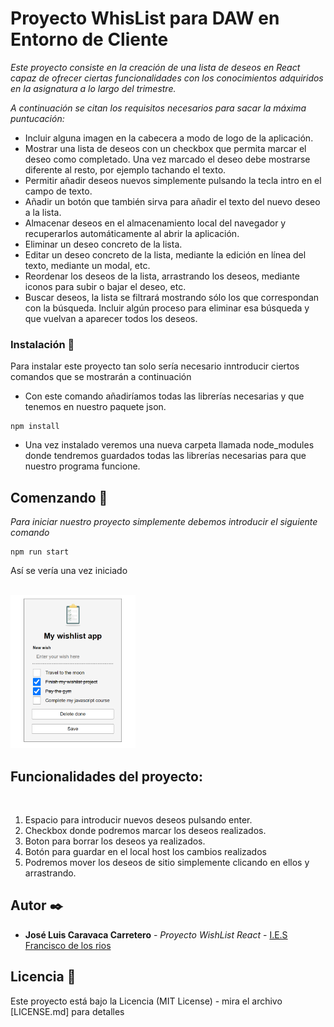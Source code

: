 # Proyecto WhisList para DAW en Entorno de Cliente

_Este proyecto consiste en la creación de una lista de deseos en React capaz de ofrecer ciertas funcionalidades con los conocimientos adquiridos en la asignatura a lo largo del trimestre._

_A continuación se citan los requisitos necesarios para sacar la máxima puntucación:_

* Incluir alguna imagen en la cabecera a modo de logo de la aplicación.
* Mostrar una lista de deseos con un checkbox que permita marcar el deseo como completado. Una vez marcado el deseo debe mostrarse diferente al resto, por ejemplo tachando el texto.
* Permitir añadir deseos nuevos simplemente pulsando la tecla intro en el campo de texto.
* Añadir un botón que también sirva para añadir el texto del nuevo deseo a la lista.
* Almacenar deseos en el almacenamiento local del navegador y recuperarlos automáticamente al abrir la aplicación.
* Eliminar un deseo concreto de la lista.
* Editar un deseo concreto de la lista, mediante la edición en línea del texto, mediante un modal, etc.
* Reordenar los deseos de la lista, arrastrando los deseos, mediante iconos para subir o bajar el deseo, etc.
* Buscar deseos, la lista se filtrará mostrando sólo los que correspondan con la búsqueda. Incluir algún proceso para eliminar esa búsqueda y que vuelvan a aparecer todos los deseos.

### Instalación 🔧

Para instalar este proyecto tan solo sería necesario inntroducir ciertos comandos que se mostrarán a continuación

- Con este comando añadiríamos todas las librerías necesarias y que tenemos en nuestro paquete json.

```
npm install
```
- Una vez instalado veremos una nueva carpeta llamada node_modules donde tendremos guardados todas las librerías necesarias para que nuestro programa funcione.


## Comenzando 🚀

_Para iniciar nuestro proyecto simplemente debemos introducir el siguiente comando_

```
npm run start
```

Así se vería una vez iniciado

 <br>

<img src="./assets/img.png" alt="instalacion" style="width:200px;"/>

 <br>

## Funcionalidades del proyecto:

<br>

1. Espacio para introducir nuevos deseos pulsando enter.
2. Checkbox donde podremos marcar los deseos realizados.
3. Boton para borrar los deseos ya realizados.
4. Botón para guardar en el local host los cambios realizados
5. Podremos mover los deseos de sitio simplemente clicando en ellos y arrastrando.


## Autor ✒️

* **José Luis Caravaca Carretero** - *Proyecto WishList React* - [I.E.S Francisco de los rios](https://github.com/Chelu97)

## Licencia 📄

Este proyecto está bajo la Licencia (MIT License) - mira el archivo [LICENSE.md] para detalles

